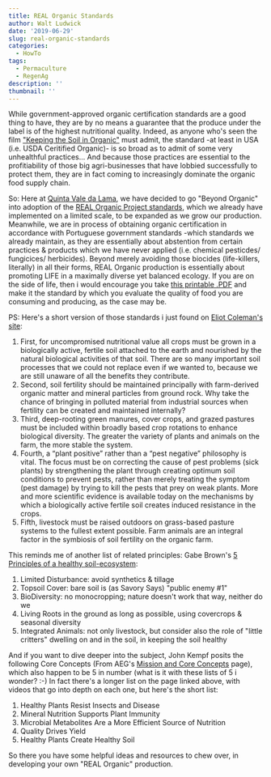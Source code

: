```yaml
---
title: REAL Organic Standards
author: Walt Ludwick
date: '2019-06-29'
slug: real-organic-standards
categories:
  - HowTo
tags:
  - Permaculture
  - RegenAg
description: ''
thumbnail: ''
---
```


While government-approved organic certification standards are a good thing to have, they are by no means a guarantee that the produce under the label is of the highest nutritional quality.  Indeed, as anyone who's seen the film ["Keeping the Soil in Organic"](https://www.youtube.com/watch?v=Op3J5GFmfzo&t=754s) must admit, the standard -at least in USA (i.e. USDA Ceritified Organic)- is so broad as to admit of some very unhealthful practices... And because those practices are essential to the profitiability of those big agri-businesses that have lobbied successfully to protect them, they are in fact coming to increasingly dominate the organic food supply chain.

So: Here at [Quinta Vale da Lama](https://www.valedalama.net/en/), we have decided to go "Beyond Organic" into adoption of the [REAL Organic Project standards](https://www.realorganicproject.org/provisional-standards/), which we already have implemented on a limited scale, to be expanded as we grow our production.  Meanwhile, we are in process of obtaining organic certification in accordance with Portuguese government standards -which standards we already maintain, as they are essentially about abstention from certain practices & products which we have never applied (i.e. chemical pesticdes/ fungicices/ herbicides).  Beyond merely avoiding those biocides (life-killers, literally) in all their forms, REAL Organic production is essentially about promoting LIFE in a maximally diverse yet balanced ecology.  If you are on the side of life, then i would encourage you take [this printable .PDF](https://www.realorganicproject.org/wp-content/uploads/2019/04/ropstandards.pdf) and make it the standard by which you evaluate the quality of food you are consuming and producing, as the case may be.

PS: Here's a short version of those standards i just found on [Eliot Coleman's site](http://fourseasonfarm.com/how-we-farm/):

1. First, for uncompromised nutritional value all crops must be grown in a biologically active, fertile soil attached to the earth and nourished by the natural biological activities of that soil. There are so many important soil processes that we could not replace even if we wanted to, because we are still unaware of all the benefits they contribute.
2. Second, soil fertility should be maintained principally with farm-derived organic matter and mineral particles from ground rock. Why take the chance of bringing in polluted material from industrial sources when fertility can be created and maintained internally?
3. Third, deep-rooting green manures, cover crops, and grazed pastures must be included within broadly based crop rotations to enhance biological diversity. The greater the variety of plants and animals on the farm, the more stable the system.
4. Fourth, a “plant positive” rather than a “pest negative” philosophy is vital. The focus must be on correcting the cause of pest problems (sick plants) by strengthening the plant through creating optimum soil conditions to prevent pests, rather than merely treating the symptom (pest damage) by trying to kill the pests that prey on weak plants. More and more scientific evidence is available today on the mechanisms by which a biologically active fertile soil creates induced resistance in the crops.
5. Fifth, livestock must be raised outdoors on grass-based pasture systems to the fullest extent possible. Farm animals are an integral factor in the symbiosis of soil fertility on the organic farm.

This reminds me of another list of related principles: Gabe Brown's [5 Principles of a healthy soil-ecosystem](http://www.sourcingmatters.show/index.php/2018/12/13/ep-57-gabe-brown-principal-of-new-ag-principles/):

1. Limited Disturbance:  avoid synthetics & tillage
2. Topsoil Cover: bare soil is (as Savory Says) "public enemy #1"
3. BioDiversity: no monocropping; nature doesn't work that way, neither do we
4. Living Roots in the ground as long as possible, using covercrops & seasonal diversity
5. Integrated Animals: not only livestock, but consider also the role of "little critters" dwelling on and in the soil, in keeping the soil healthy

And if you want to dive deeper into the subject, John Kempf posits the following Core Concepts (From AEG's [Mission and Core Concepts](https://www.advancingecoag.com/mission) page), which also happen to be 5 in number (what is it with these lists of 5 i wonder? :-) In fact there's a longer list on the page linked above, with videos that go into depth on each one, but here's the short list:

1. Healthy Plants Resist Insects and Disease
2. Mineral Nutrition Supports Plant Immunity
3. Microbial Metabolites Are a More Efficient Source of Nutrition
4. Quality Drives Yield
5. Healthy Plants Create Healthy Soil

So there you have some helpful ideas and resources to chew over, in developing your own "REAL Organic" production.
